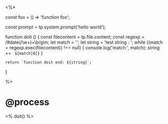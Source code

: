 <%*

const foo = () => 'function foo';

const prompt = tp.system.prompt('hello world');

function doit () {
	const filecontent = tp.file.content;
	const regexp = /#date(\/\w+)+\b/gim;
	let match = '';
	let string = 'test string : ';
	while ((match = regexp.exec(filecontent)) !== null) {
		console.log('match:', match);
		string += ` ${match[0]}`
	}

	return `function doit end: ${string}`;
}

%>
# @process
<% doit() %>